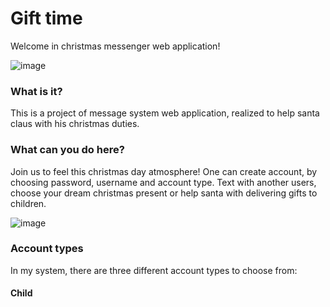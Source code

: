 # Gift time 
Welcome in christmas messenger web application!

![image](https://user-images.githubusercontent.com/101999487/208204711-085b31f6-a5f7-4eff-998d-a59f02bba6e4.png)

### What is it?
This is a project of message system web application, realized to help santa claus with his christmas duties.

### What can you do here?
Join us to feel this christmas day atmosphere! One can create account, by choosing password, username and account type. Text with another users, choose your dream christmas present or help santa with delivering gifts to children.

![image](https://user-images.githubusercontent.com/101999487/208207691-6b205b7d-1fe1-4c17-afba-31f9635f14f7.png)

### Account types

In my system, there are three different account types to choose from:

#### Child
